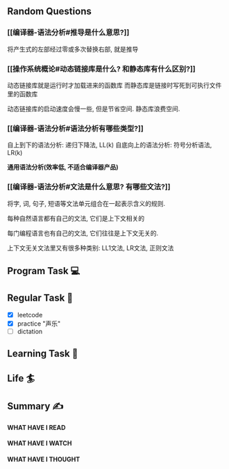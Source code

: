## Random Questions
### [[编译器-语法分析#推导是什么意思?]]
将产生式的左部经过零或多次替换右部, 就是推导

### [[操作系统概论#动态链接库是什么? 和静态库有什么区别?]]
动态链接库就是运行时才加载进来的函数库
而静态库是链接时写死到可执行文件里的函数库

动态链接库的启动速度会慢一些, 但是节省空间.
静态库浪费空间.

### [[编译器-语法分析#语法分析有哪些类型?]]
自上到下的语法分析: 递归下降法, LL(k)
自底向上的语法分析: 符号分析语法, LR(k)

**通用语法分析(效率低, 不适合编译器产品)**

### [[编译器-语法分析#文法是什么意思? 有哪些文法?]]
将字, 词, 句子, 短语等文法单元组合在一起表示含义的规则.

每种自然语言都有自己的文法, 它们是上下文相关的

每门编程语言也有自己的文法, 它们往往是上下文无关的.

上下文无关文法里又有很多种类别: LL1文法, LR文法, 正则文法

## Program Task  💻

## Regular Task  🤡
- [x] leetcode
- [x] practice "声乐"
- [ ] dictation

## Learning Task 🎯

## Life 🏄

## Summary ✍
####  WHAT HAVE I READ

#### WHAT HAVE I WATCH

#### WHAT HAVE I THOUGHT
